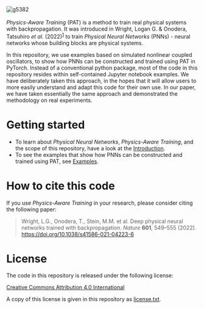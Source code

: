 ![g5382](https://user-images.githubusercontent.com/35846424/116468174-894e9780-a83e-11eb-97a8-88063e1653c0.png)
<br/><br/>
*Physics-Aware Training* (PAT) is a method to train real physical systems with backpropagation. It was introduced in Wright, Logan G. & Onodera, Tatsuhiro *et al.* (2022)<sup>[1](#how-to-cite-this-code)</sup> to train *Physical Neural Networks* (PNNs) - neural networks whose building blocks are physical systems.

In this repository, we use examples based on simulated nonlinear coupled oscillators, to show how PNNs can be constructed and trained using PAT in PyTorch. Instead of a conventional python package, most of the code in this repository resides within self-contained Jupyter notebook examples. We have deliberately taken this approach, in the hopes that it will allow users to more easily understand and adapt this code for their own use. In our paper, we have taken essentially the same approach and demonstrated the methodology on real experiments.

# Getting started

- To learn about *Physical Neural Networks*, *Physics-Aware Training*, and the scope of this repository, have a look at the [Introduction](https://github.com/mcmahon-lab/Physics-Aware-Training/blob/main/docs/introduction.md).
- To see the examples that show how PNNs can be constructed and trained using PAT, see [Examples](https://github.com/mcmahon-lab/Physics-Aware-Training/blob/main/docs/examples.md).

# How to cite this code

If you use *Physics-Aware Training* in your research, please consider citing the following paper:

> Wright, L.G., Onodera, T., Stein, M.M. et al. Deep physical neural networks trained with backpropagation. _Nature_ **601**, 549–555 (2022). https://doi.org/10.1038/s41586-021-04223-6

# License

The code in this repository is released under the following license:

[Creative Commons Attribution 4.0 International](https://creativecommons.org/licenses/by/4.0/)

A copy of this license is given in this repository as [license.txt](https://github.com/mcmahon-lab/Physics-Aware-Training/blob/main/license.txt).
